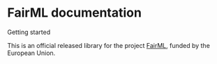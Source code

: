 # FairML documentation


Getting started


This is an official released library for the project [FairML](https://ec.europa.eu/info/funding-tenders/opportunities/portal/screen/how-to-participate/org-details/999999999/project/101106768/program/43108390/details>), funded by the European Union.

